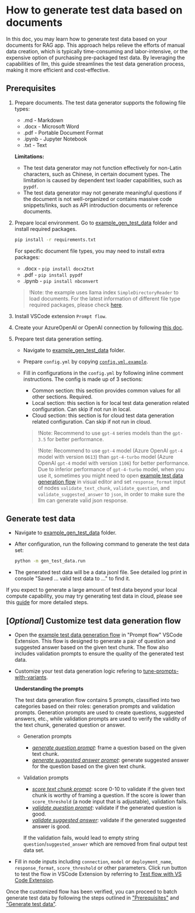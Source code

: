 # How to generate test data based on documents
In this doc, you may learn how to generate test data based on your documents for RAG app.
This approach helps relieve the efforts of manual data creation, which is typically time-consuming and labor-intensive, or the expensive option of purchasing pre-packaged test data.
By leveraging the capabilities of llm, this guide streamlines the test data generation process, making it more efficient and cost-effective.


## Prerequisites

1. Prepare documents. The test data generator supports the following file types:
    - .md - Markdown
    - .docx - Microsoft Word
    - .pdf - Portable Document Format
    - .ipynb - Jupyter Notebook
    - .txt - Text

    **Limitations:**

    - The test data generator may not function effectively for non-Latin characters, such as Chinese, in certain document types. The limitation is caused by dependent text loader capabilities, such as `pypdf`.
    - The test data generator may not generate meaningful questions if the document is not well-organized or contains massive code snippets/links, such as API introduction documents or reference documents.

2. Prepare local environment. Go to [example_gen_test_data](https://github.com/microsoft/promptflow/blob/ce376aa6473774f93918e0a638c77c1151c82e29/examples/gen_test_data/) folder and install required packages.

    ```bash
    pip install -r requirements.txt
    ```

    For specific document file types, you may need to install extra packages:
      - .docx - `pip install docx2txt`
      - .pdf - `pip install pypdf`
      - .ipynb - `pip install nbconvert`
      > !Note: the example uses llama index `SimpleDirectoryReader` to load documents. For the latest information of different file type required packages, please check [here](https://docs.llamaindex.ai/en/stable/examples/data_connectors/simple_directory_reader.html).

3. Install VSCode extension `Prompt flow`.

4. Create your AzureOpenAI or OpenAI connection by following [this doc](manage-connections.md#create-a-connection).

5. Prepare test data generation setting.
    - Navigate to [example_gen_test_data](https://github.com/microsoft/promptflow/blob/ce376aa6473774f93918e0a638c77c1151c82e29/examples/gen_test_data/) folder.
    - Prepare `config.yml` by copying [`config.yml.example`](https://github.com/microsoft/promptflow/blob/ce376aa6473774f93918e0a638c77c1151c82e29/examples/gen_test_data/config.yml.example).
    - Fill in configurations in the `config.yml` by following inline comment instructions. The config is made up of 3 sections:
      - Common section: this section provides common values for all other sections. Required.
      - Local section: this section is for local test data generation related configuration. Can skip if not run in local.
      - Cloud section: this section is for cloud test data generation related configuration. Can skip if not run in cloud.

      > !Note: Recommend to use `gpt-4` series models than the `gpt-3.5` for better performance.

      > !Note: Recommend to use `gpt-4` model (Azure OpenAI `gpt-4` model with version `0613`) than `gpt-4-turbo` model (Azure OpenAI `gpt-4` model with version `1106`) for better performance. Due to inferior performance of `gpt-4-turbo` model, when you use it, sometimes you might need to open [example test data generation flow](https://github.com/microsoft/promptflow/blob/ce376aa6473774f93918e0a638c77c1151c82e29/examples/gen_test_data/example_flow/flow.dag.yaml) in visual editor and set `response_format` input of nodes `validate_text_chunk`, `validate_question`, and `validate_suggested_answer` to `json`, in order to make sure the llm can generate valid json response.


## Generate test data
- Navigate to [example_gen_test_data](https://github.com/microsoft/promptflow/blob/ce376aa6473774f93918e0a638c77c1151c82e29/examples/gen_test_data/) folder.

- After configuration, run the following command to generate the test data set:
  ```bash
  python -m gen_test_data.run
  ```

- The generated test data will be a data jsonl file. See detailed log print in console "Saved ... valid test data to ..." to find it.

If you expect to generate a large amount of test data beyond your local compute capability, you may try generating test data in cloud, please see this [guide](../cloud/azureai/generate-test-data-cloud.md) for more detailed steps.

## [*Optional*] Customize test data generation flow

- Open the [example test data generation flow](https://github.com/microsoft/promptflow/blob/ce376aa6473774f93918e0a638c77c1151c82e29/examples/gen_test_data/) in "Prompt flow" VSCode Extension. This flow is designed to generate a pair of question and suggested answer based on the given text chunk. The flow also includes validation prompts to ensure the quality of the generated test data.

- Customize your test data generation logic refering to [tune-prompts-with-variants](../how-to-guides/tune-prompts-with-variants.md).

  **Understanding the prompts**

  The test data generation flow contains 5 prompts, classified into two categories based on their roles: generation prompts and validation prompts. Generation prompts are used to create questions, suggested answers, etc., while validation prompts are used to verify the validity of the text chunk, generated question or answer.
  - Generation prompts
    - [*generate question prompt*](https://github.com/microsoft/promptflow/blob/ce376aa6473774f93918e0a638c77c1151c82e29/examples/gen_test_data/example_flow/generate_question_prompt.jinja2): frame a question based on the given text chunk.
    - [*generate suggested answer prompt*](https://github.com/microsoft/promptflow/blob/ce376aa6473774f93918e0a638c77c1151c82e29/examples/gen_test_data/example_flow/generate_suggested_answer_prompt.jinja2): generate suggested answer for the question based on the given text chunk.
  - Validation prompts
    - [*score text chunk prompt*](https://github.com/microsoft/promptflow/blob/ce376aa6473774f93918e0a638c77c1151c82e29/examples/gen_test_data/example_flow/score_text_chunk_prompt.jinja2): score 0-10 to validate if the given text chunk is worthy of framing a question. If the score is lower than `score_threshold` (a node input that is adjustable), validation fails.
    - [*validate question prompt*](https://github.com/microsoft/promptflow/blob/ce376aa6473774f93918e0a638c77c1151c82e29/examples/gen_test_data/example_flow/validate_question_prompt.jinja2): validate if the generated question is good.
    - [*validate suggested answer*](https://github.com/microsoft/promptflow/blob/ce376aa6473774f93918e0a638c77c1151c82e29/examples/gen_test_data/example_flow/validate_suggested_answer_prompt.jinja2): validate if the generated suggested answer is good.

    If the validation fails, would lead to empty string `question`/`suggested_answer` which are removed from final output test data set.

- Fill in node inputs including `connection`, `model` or `deployment_name`, `response_format`, `score_threshold` or other parameters. Click run button to test the flow in VSCode Extension by referring to [Test flow with VS Code Extension](../how-to-guides/develop-a-dag-flow/init-and-test-a-flow.md#visual-editor-on-the-vs-code-for-prompt-flow).

Once the customized flow has been verified, you can proceed to batch generate test data by following the steps outlined in ["Prerequisites"](#prerequisites) and ["Generate test data"](#generate-test-data).
